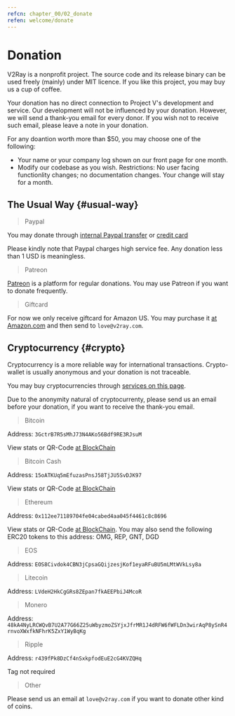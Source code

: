 ```yaml
---
refcn: chapter_00/02_donate
refen: welcome/donate
---
```


# Donation

V2Ray is a nonprofit project. The source code and its release binary can be used freely (mainly) under MIT licence. If you like this project, you may buy us a cup of coffee.

Your donation has no direct connection to Project V's development and service. Our development will not be influenced by your donation. However, we will send a thank-you email for every donor. If you wish not to receive such email, please leave a note in your donation.

For any doantion worth more than $50, you may choose one of the following:

* Your name or your company log shown on our front page for one month.
* Modify our codebase as you wish. Restrictions: No user facing functionlity changes; no documentation changes. Your change will stay for a month.

## The Usual Way {#usual-way}

> Paypal

You may donate through [internal Paypal transfer](https://www.paypal.me/ProjectV2Ray/25) or [credit card](https://www.paypal.com/cgi-bin/webscr?cmd=_s-xclick&amount=25&currency_code=usd&hosted_button_id=4TU3UKYANT2WY)

Please kindly note that Paypal charges high service fee. Any donation less than 1 USD is meaningless.

> Patreon

[Patreon](https://www.patreon.com/v2ray) is a platform for regular donations. You may use Patreon if you want to donate frequently.

> Giftcard

For now we only receive giftcard for Amazon US. You may purchase it [at Amazon.com](https://www.amazon.com/Amazon-eGift-Card-Birthday-Balloons/dp/B01FIS88SY) and then send to `love@v2ray.com`.

## Cryptocurrency {#crypto}

Cryptocurrency is a more reliable way for international transactions. Crypto-wallet is usually anonymous and your donation is not traceable.

You may buy cryptocurrencies through [services on this page](../ui_client/service.md).

Due to the anonymity natural of cryptocurrenty, please send us an email before your donation, if you want to receive the thank-you email.

> Bitcoin

Address: `3GctrB7R5sMhJ73N4AKo56Bdf9RE3RJsuM`

View stats or QR-Code [at BlockChain](https://www.blockchain.com/btc/address/3GctrB7R5sMhJ73N4AKo56Bdf9RE3RJsuM)

> Bitcoin Cash

Address: `15oATKUq5mEfuzasPnsJ58TjJU5SvDJK97`

View stats or QR-Code [at BlockChain](https://explorer.bitcoin.com/bch/address/15oATKUq5mEfuzasPnsJ58TjJU5SvDJK97)

> Ethereum

Address: `0x112ee71189704fe04cabed4aa045f4461c8c8696`

View stats or QR-Code [at BlockChain](https://www.blockchain.com/eth/address/0x112ee71189704fe04cabed4aa045f4461c8c8696). You may also send the following ERC20 tokens to this address: OMG, REP, GNT, DGD

> EOS

Address: `EOS8Civdok4CBN3jCpsaGQijzesjKof1eyaRFuBU5mLMtWVkLsy8a`

> Litecoin

Address: `LVdeH2HkCgGRs8ZEpan7fkAEEPbiJ4McoR`

> Monero

Address: `48kA4NyLRCWQvB7U2A77G66Z25uWbyzmoZSYjxJfrMR1J4dRFW6fWFLDn3wirAqP8ySnR4rnvoXWxfkNFhrK5ZxY1WyBqKg`

> Ripple

Address: `r439fPk8DzCf4nSxkpfodEuE2cG4KVZQHq`

Tag not required

> Other

Please send us an email at `love@v2ray.com` if you want to donate other kind of coins.
